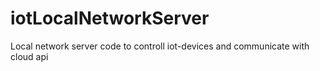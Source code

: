 # iotLocalNetworkServer
Local network server code to controll iot-devices and communicate with cloud api
